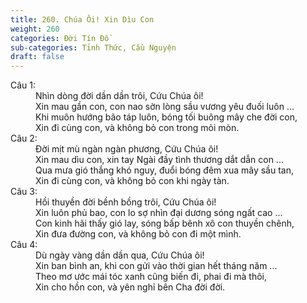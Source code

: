 ```yaml
---
title: 260. Chúa Ôi! Xin Dìu Con
weight: 260
categories: Đời Tín Đồ
sub-categories: Tỉnh Thức, Cầu Nguyện
draft: false
---
```

<dl><dt>Câu 1:</dt><dd data-verse="1">Nhìn dòng đời dần dần trôi, Cứu Chúa ôi! <br/>Xin mau gần con, con nao sờn lòng sầu vương yêu đuối luôn ... <br/>Khi muôn hướng bão táp luôn, bóng tối buông mây che đời con, <br/>Xin đi cùng con, và không bỏ con trong mỏi mòn. </dd><dt>Câu 2:</dt><dd data-verse="2">Đời mịt mù ngàn ngàn phương, Cứu Chúa ôi! <br/>Xin mau dìu con, xin tay Ngài đầy tình thương dắt dẫn con ... <br/>Qua mưa gió thắng khó nguy, đuổi bóng đêm xua mây sầu tan, <br/>Xin đi cùng con, và không bỏ con khi ngày tàn. </dd><dt>Câu 3:</dt><dd data-verse="3">Hồi thuyền đời bềnh bồng trôi, Cứu Chúa ôi! <br/>Xin luôn phủ bao, con lo sợ nhìn đại dương sóng ngất cao ... <br/>Con kinh hãi thấy gió lay, sóng bấp bênh xô con thuyền chênh, <br/>Xin đưa đường con, và không bỏ con đi một mình. </dd><dt>Câu 4:</dt><dd data-verse="4">Dù ngày vàng dần dần qua, Cứu Chúa ôi! <br/>Xin ban bình an, khi con gửi vào thời gian hết tháng năm ... <br/>Theo mơ ước mái tóc xanh cũng biến đi, phai đi mà thôi, <br/>Xin cho hồn con, và yên nghỉ bên Cha đời đời. </dd></dl>